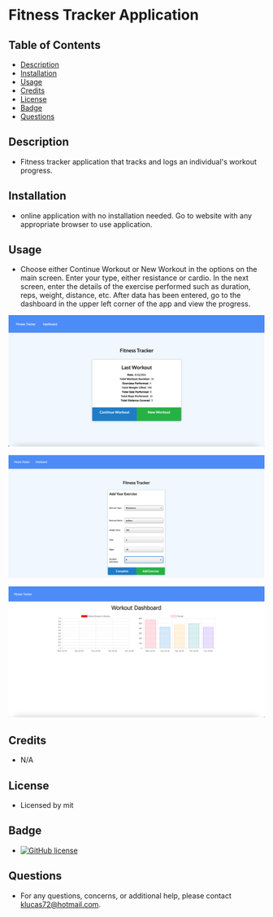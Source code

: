 # Fitness Tracker Application
    
## Table of Contents
* [Description](#description) 
* [Installation](#installation)
* [Usage](#usage)
* [Credits](#credits)
* [License](#license)
* [Badge](#badge)
* [Questions](#questions)
    
## Description
* Fitness tracker application that tracks and logs an individual's workout progress.
    
## Installation
* online application with no installation needed.  Go to website with any appropriate browser to use application. 
    
## Usage
* Choose either Continue Workout or New Workout in the options on the main screen.  Enter your type, either resistance or cardio.  In the next screen, enter the details of the exercise performed such as duration, reps, weight, distance, etc.  After data has been entered, go to the dashboard in the upper left corner of the app and view the progress.

![home page of app.](./homepage.png "Landing page of applicaton")

![input page of app.](./input_page.png "input page of applicaton")

![dashboard page of app.](./dashboard.png "dashboard page of applicaton")
    
## Credits
* N/A
    
## License
* Licensed by mit
    
## Badge
* [![GitHub license](https://img.shields.io/github/license/Naereen/StrapDown.js.svg)](https://github.com/Naereen/StrapDown.js/blob/master/LICENSE)
    
## Questions
* For any questions, concerns, or additional help, please contact klucas72@hotmail.com.
